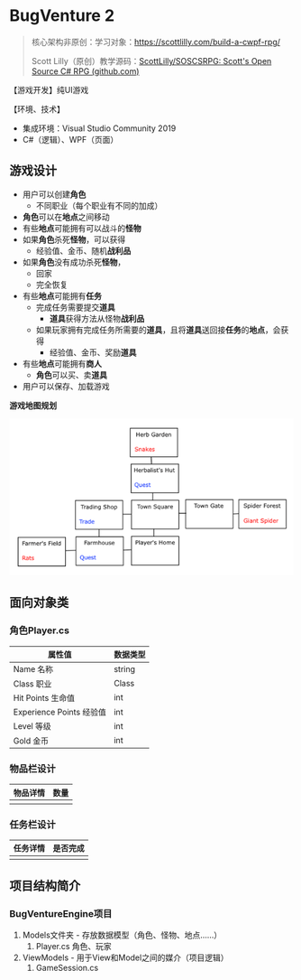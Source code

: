 # BugVenture 2

> 核心架构非原创：学习对象：https://scottlilly.com/build-a-cwpf-rpg/
>
> Scott Lilly（原创）教学源码：[ScottLilly/SOSCSRPG: Scott's Open Source C# RPG (github.com)](https://github.com/ScottLilly/SOSCSRPG)

【游戏开发】纯UI游戏

【环境、技术】

- 集成环境：Visual Studio Community 2019
- C#（逻辑）、WPF（页面）

## 游戏设计

- 用户可以创建**角色**
  - 不同职业（每个职业有不同的加成）
- **角色**可以在**地点**之间移动
- 有些**地点**可能拥有可以战斗的**怪物**
- 如果**角色**杀死**怪物**，可以获得
  - 经验值、金币、随机**战利品**
- 如果**角色**没有成功杀死**怪物**，
  - 回家
  - 完全恢复
- 有些**地点**可能拥有**任务**
  - 完成任务需要提交**道具**
    - **道具**获得方法从怪物**战利品**
  - 如果玩家拥有完成任务所需要的**道具**，且将**道具**送回接**任务**的**地点**，会获得
    - 经验值、金币、奖励**道具**
- 有些**地点**可能拥有**商人**
  - **角色**可以买、卖**道具**
- 用户可以保存、加载游戏

**游戏地图规划**

![游戏地图规划](./README.pngs/WPFGameWorld.png)

## 面向对象类

### 角色Player.cs

| 属性值                   | 数据类型 |
| ------------------------ | -------- |
| Name 名称                | string   |
| Class 职业               | Class    |
| Hit Points 生命值        | int      |
| Experience Points 经验值 | int      |
| Level 等级               | int      |
| Gold 金币                | int      |

### 物品栏设计

| 物品详情 | 数量 |
| -------- | ---- |
|          |      |

### 任务栏设计

| 任务详情 | 是否完成 |
| -------- | -------- |
|          |          |

## 项目结构简介

### BugVentureEngine项目

1. Models文件夹 - 存放数据模型（角色、怪物、地点……）
   1. Player.cs 角色、玩家
2. ViewModels - 用于View和Model之间的媒介（项目逻辑）
   1. GameSession.cs

